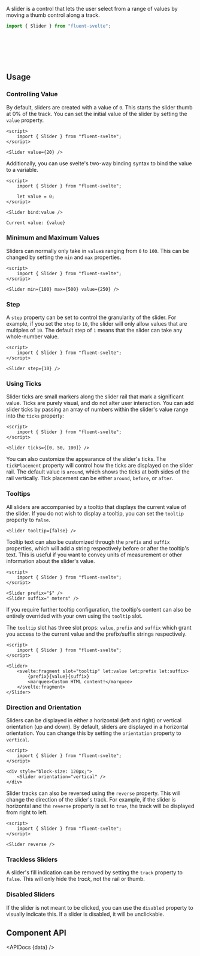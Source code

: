 <script lang="ts">
    import { Slider, Button, InfoBar } from "fluent-svelte";
    import { Showcase, APIDocs } from "../../../../lib";

    import data from "fluent-svelte/Slider/Slider.svelte?sveld&raw";
</script>

A slider is a control that lets the user select from a range of values by moving a thumb control along a track.

```ts
import { Slider } from "fluent-svelte";
```

<Showcase columns={4} columnWidth="120px" repl="461bd056ac7b4c7a920354256560b0a4">
    <div style="display: contents" on:mousedown|stopPropagation>
        <Slider />
        <Slider value={10000} step={10000} max={30000} ticks={[10000, 20000]} suffix="cm" />
        <Slider value={80} max={200} reverse />
        <Slider value={50} disabled />
        <div style="block-size: 72px;">
            <Slider orientation="vertical" value={24} />
        </div>
        <Slider orientation="vertical" value={50} reverse />
        <Slider orientation="vertical" value={76} track={false} ticks={[24, 50, 76]} tickPlacement="after" />
        <Slider orientation="vertical" value={24} disabled />
    </div>
</Showcase>

## Usage

### Controlling Value

By default, sliders are created with a value of `0`. This starts the slider thumb at 0% of the track. You can set the initial value of the slider by setting the `value` property.

```svelte example hideScript
<script>
	import { Slider } from "fluent-svelte";
</script>

<Slider value={20} />
```

Additionally, you can use svelte's two-way binding syntax to bind the value to a variable.

```svelte example
<script>
	import { Slider } from "fluent-svelte";

	let value = 0;
</script>

<Slider bind:value />

Current value: {value}
```

### Minimum and Maximum Values

Sliders can normally only take in `value`s ranging from `0` to `100`. This can be changed by setting the `min` and `max` properties.

```svelte example hideScript
<script>
	import { Slider } from "fluent-svelte";
</script>

<Slider min={100} max={500} value={250} />
```

### Step

A `step` property can be set to control the granularity of the slider. For example, if you set the `step` to `10`, the slider will only allow values that are multiples of `10`. The default step of `1` means that the slider can take any whole-number value.

```svelte example hideScript
<script>
	import { Slider } from "fluent-svelte";
</script>

<Slider step={10} />
```

### Using Ticks

Slider ticks are small markers along the slider rail that mark a significant value. Ticks are purely visual, and do not alter user interaction. You can add slider ticks by passing an array of numbers within the slider's value range into the `ticks` property:

```svelte example hideScript
<script>
	import { Slider } from "fluent-svelte";
</script>

<Slider ticks={[0, 50, 100]} />
```

You can also customize the appearance of the slider's ticks. The `tickPlacement` property will control how the ticks are displayed on the slider rail. The default value is `around`, which shows the ticks at both sides of the rail vertically. Tick placement can be either `around`, `before`, or `after`.

### Tooltips

All sliders are accompanied by a tooltip that displays the current value of the slider. If you do not wish to display a tooltip, you can set the `tooltip` property to `false`.

```svelte hideScript
<Slider tooltip={false} />
```

Tooltip text can also be customized through the `prefix` and `suffix` properties, which will add a string respectively before or after the tooltip's text. This is useful if you want to convey units of measurement or other information about the slider's value.

```svelte example hideScript
<script>
	import { Slider } from "fluent-svelte";
</script>

<Slider prefix="$" />
<Slider suffix=" meters" />
```

If you require further tooltip configuration, the tooltip's content can also be entirely overrided with your own using the `tooltip` slot.

The `tooltip` slot has three slot props: `value`, `prefix` and `suffix` which grant you access to the current value and the prefix/suffix strings respectively.

```svelte example hideScript
<script>
	import { Slider } from "fluent-svelte";
</script>

<Slider>
	<svelte:fragment slot="tooltip" let:value let:prefix let:suffix>
		{prefix}{value}{suffix}
		<marquee>Custom HTML content!</marquee>
	</svelte:fragment>
</Slider>
```

### Direction and Orientation

Sliders can be displayed in either a horizontal (left and right) or vertical orientation (up and down). By default, sliders are displayed in a horizontal orientation. You can change this by setting the `orientation` property to `vertical`.

```svelte example hideScript
<script>
	import { Slider } from "fluent-svelte";
</script>

<div style="block-size: 120px;">
	<Slider orientation="vertical" />
</div>
```

Slider tracks can also be reversed using the `reverse` property. This will change the direction of the slider's track. For example, if the slider is horizontal and the `reverse` property is set to `true`, the track will be displayed from right to left.

```svelte example hideScript
<script>
	import { Slider } from "fluent-svelte";
</script>

<Slider reverse />
```

### Trackless Sliders

A slider's fill indication can be removed by setting the `track` property to `false`. This will only hide the _track_, not the rail or thumb.

### Disabled Sliders

If the slider is not meant to be clicked, you can use the `disabled` property to visually indicate this. If a slider is disabled, it will be unclickable.

## Component API

<APIDocs {data} />
